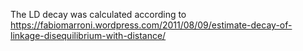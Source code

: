 The LD decay was calculated according to https://fabiomarroni.wordpress.com/2011/08/09/estimate-decay-of-linkage-disequilibrium-with-distance/
